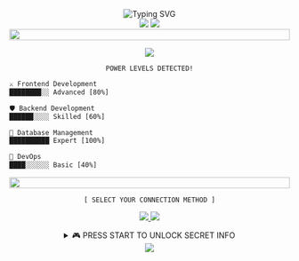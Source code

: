 <div align="center">

<img src="https://readme-typing-svg.demolab.com?font=Press+Start+2P&size=20&duration=4000&pause=1000&color=FF00FF&background=000000&center=true&vCenter=true&width=500&lines=HELLO+WORLD!;LOADING+PROFILE...;YAMELI.exe+ACTIVATED!" alt="Typing SVG" />

<br>


<!-- Estadísticas con diseño arcade -->
<img src="https://github-readme-stats.vercel.app/api?username=yvmeli&show_icons=true&count_private=true&hide_title=true&hide=prs&theme=synthwave&border_color=e100ff&bg_color=000000&ring_color=00ff00&text_color=00ff00&icon_color=e100ff" />

<!-- Lenguajes con diseño de power bars -->
<img src="https://github-readme-stats.vercel.app/api/top-langs/?username=yvmeli&layout=compact&theme=synthwave&hide_title=true&border_color=e100ff&bg_color=000000&text_color=00ff00" />

<!-- Separador animado -->
<img src="https://i.imgur.com/dBaSKWF.gif" height="20" width="100%">

<!-- Skill Badges con estilo neón -->
<p align="center">
  <img src="https://skillicons.dev/icons?i=html,css,js,python,cs,dotnet,mysql&theme=dark" />
</p>

<!-- Barra de Power Level -->
```
POWER LEVELS DETECTED!
```

<!-- Progress Bars con animación -->
<div align="left">

```diff
⚔️ Frontend Development   
████████░░ Advanced [80%]

🛡️ Backend Development    
██████░░░░ Skilled [60%]

🎯 Database Management   
██████████ Expert [100%]

🔧 DevOps                
████░░░░░░ Basic [40%]
```

</div>

<!-- Separador animado -->
<img src="https://i.imgur.com/dBaSKWF.gif" height="20" width="100%">

<!-- Sección de conexión con estilo arcade -->
```
[ SELECT YOUR CONNECTION METHOD ]
```

<p align="center">
  <a href="https://github.com/yvmeli">
    <img src="https://img.shields.io/badge/GITHUB-JOIN_PARTY-00ff00?style=for-the-badge&logo=github&logoColor=00ff00&labelColor=000000"/>
  </a>
  <a href="https://linkedin.com/in/yameli">
    <img src="https://img.shields.io/badge/LINKEDIN-CO--OP_PLAY-00ff00?style=for-the-badge&logo=linkedin&logoColor=00ff00&labelColor=000000"/>
  </a>
</p>

<!-- Sección secreta con animación -->
<details>
<summary>🎮 PRESS START TO UNLOCK SECRET INFO</summary>
<br>

```
🏆 ACHIEVEMENT UNLOCKED!

Character Class: Code Adventurer
Special Skills: Speed Coding
Current Quest: Mastering New Technologies
Party Status: Looking for Team Adventures
```

</details>

<!-- Footer con animación -->
<img src="https://capsule-render.vercel.app/api?type=waving&color=gradient&height=100&section=footer&animation=tilt"/>

</div>

